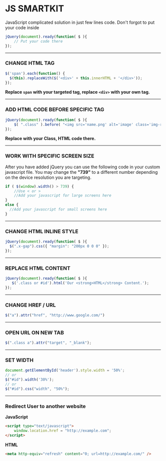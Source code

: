 # JS SMARTKIT
JavaScript complicated solution in just few lines code. Don't forgot to put your code inside
```javascript
jQuery(document).ready(function( $ ){
    // Put your code there
});
```

---

### CHANGE HTML TAG
```javascript
$('span').each(function() {
  $(this).replaceWith($('<div>' + this.innerHTML + '</div>'));
});​
```
**Replace `span` with your targeted tag, replace `<div>` with your own tag.**

---

### ADD HTML CODE BEFORE SPECIFIC TAG
```javascript
jQuery(document).ready(function( $ ){
    $( ".class" ).before( "<img src='name.png' alt='image' class='img-responsive center-block'>" );
});
```
**Replace with your Class, HTML code there.**

---

### WORK WITH SPECIFIC SCREEN SIZE
After you have added jQuery you can use the following code in your custom javascript file. You may change the __"739"__ to a different number depending on the device resolution you are targeting.
```javascript
if ( $(window).width() > 739) {
    //Use < or > 
    //Add your javascript for large screens here 
} 
else {
  //Add your javascript for small screens here 
}
```

---

### CHANGE HTML INLINE STYLE
```javascript
jQuery(document).ready(function( $ ){
  $(".x-gap").css({ "margin": "200px 0 0 0" });
});
```

---

### REPLACE HTML CONTENT
```Javascript
jQuery(document).ready(function( $ ){
   $('.class or #id').html('Our <strong>HTML</strong> Content.');
});
```

---

### CHANGE HREF / URL
```javascript
$("a").attr("href", "http://www.google.com/")
```

---

### OPEN URL ON NEW TAB
```javascript
$(".class a").attr("target", "_blank");
```

---

### SET WIDTH
```javascript
document.getElementById('header').style.width = '50%';
// or
$("#id").width('30%');
// or
$("#id").css("width", "50%");
```

---

### Redirect User to another website 
<strong>JavaScript</strong>
```html
<script type="text/javascript">
    window.location.href = "http://example.com";
</script>
```
<strong>HTML</strong>
```html
<meta http-equiv="refresh" content="0; url=http://example.com/" />
```